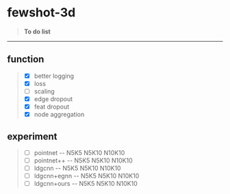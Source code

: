 # fewshot-3d

> **To do list**
----------------
## function
> -[x] better logging
> -[x] loss
> -[ ] scaling
> -[x] edge dropout
> -[x] feat dropout
> -[x] node aggregation
## experiment
> -[ ] pointnet -- N5K5 N5K10 N10K10
> -[ ] pointnet++ -- N5K5 N5K10 N10K10
> -[ ] ldgcnn -- N5K5 N5K10 N10K10
> -[ ] ldgcnn+egnn -- N5K5 N5K10 N10K10
> -[ ] ldgcnn+ours -- N5K5 N5K10 N10K10
 